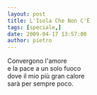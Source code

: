 ```yaml
---
layout: post
title: L'Isola Che Non C'È
tags: [speciale,]
date: 2009-04-17 13:57:00
author: pietro
---
```

Convergono l'amore<br/>e la pace a un solo fuoco<br/>dove il mio più gran calore<br/>sarà per sempre poco.
